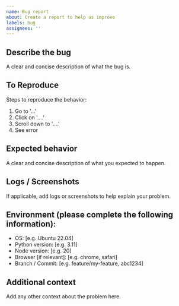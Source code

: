 ```yaml
---
name: Bug report
about: Create a report to help us improve
labels: bug
assignees: ''
---
```


## Describe the bug
A clear and concise description of what the bug is.

## To Reproduce
Steps to reproduce the behavior:
1. Go to '...'
2. Click on '....'
3. Scroll down to '....'
4. See error

## Expected behavior
A clear and concise description of what you expected to happen.

## Logs / Screenshots
If applicable, add logs or screenshots to help explain your problem.

## Environment (please complete the following information):
- OS: [e.g. Ubuntu 22.04]
- Python version: [e.g. 3.11]
- Node version: [e.g. 20]
- Browser [if relevant]: [e.g. chrome, safari]
- Branch / Commit: [e.g. feature/my-feature, abc1234]

## Additional context
Add any other context about the problem here.
